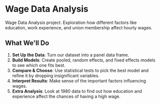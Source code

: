 # Wage Data Analysis

Wage Data Analysis project. Exploration how different factors like education, work experience, and union membership affect hourly wages.

## What We'll Do
1. **Set Up the Data**: Turn our dataset into a panel data frame.
2. **Build Models**: Create pooled, random effects, and fixed effects models to see which one fits best.
3. **Compare & Choose**: Use statistical tests to pick the best model and refine it by dropping insignificant variables.
4. **Interpret Results**: Make sense of the important factors influencing wages.
5. **Extra Analysis**: Look at 1980 data to find out how education and experience affect the chances of having a high wage.
